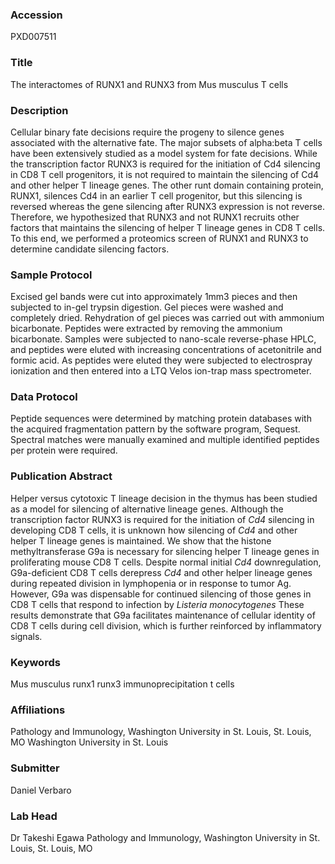 ### Accession
PXD007511

### Title
The interactomes of RUNX1 and RUNX3 from Mus musculus T cells

### Description
Cellular binary fate decisions require the progeny to silence genes associated with the alternative fate. The major subsets of alpha:beta T cells have been extensively studied as a model system for fate decisions. While the transcription factor RUNX3 is required for the initiation of Cd4 silencing in CD8 T cell progenitors, it is not required to maintain the silencing of Cd4 and other helper T lineage genes. The other runt domain containing protein, RUNX1, silences Cd4 in an earlier T cell progenitor, but this silencing is reversed whereas the gene silencing after RUNX3 expression is not reverse. Therefore, we hypothesized that RUNX3 and not RUNX1 recruits other factors that maintains the silencing of helper T lineage genes in CD8 T cells. To this end, we performed a proteomics screen of RUNX1 and RUNX3 to determine candidate silencing factors.

### Sample Protocol
Excised gel bands were cut into approximately 1mm3 pieces and then subjected to in-gel trypsin digestion. Gel pieces were washed and completely dried. Rehydration of gel pieces was carried out with ammonium bicarbonate. Peptides were extracted by removing the ammonium bicarbonate. Samples were subjected to nano-scale reverse-phase HPLC, and peptides were eluted with increasing concentrations of acetonitrile and formic acid. As peptides were eluted they were subjected to electrospray ionization and then entered into a LTQ Velos ion-trap mass spectrometer.

### Data Protocol
Peptide sequences were determined by matching protein databases with the acquired fragmentation pattern by the software program, Sequest. Spectral matches were manually examined and multiple identified peptides per protein were required.

### Publication Abstract
Helper versus cytotoxic T lineage decision in the thymus has been studied as a model for silencing of alternative lineage genes. Although the transcription factor RUNX3 is required for the initiation of <i>Cd4</i> silencing in developing CD8 T cells, it is unknown how silencing of <i>Cd4</i> and other helper T lineage genes is maintained. We show that the histone methyltransferase G9a is necessary for silencing helper T lineage genes in proliferating mouse CD8 T cells. Despite normal initial <i>Cd4</i> downregulation, G9a-deficient CD8 T cells derepress <i>Cd4</i> and other helper lineage genes during repeated division in lymphopenia or in response to tumor Ag. However, G9a was dispensable for continued silencing of those genes in CD8 T cells that respond to infection by <i>Listeria monocytogenes</i> These results demonstrate that G9a facilitates maintenance of cellular identity of CD8 T cells during cell division, which is further reinforced by inflammatory signals.

### Keywords
Mus musculus runx1 runx3 immunoprecipitation t cells

### Affiliations
Pathology and Immunology, Washington University in St. Louis, St. Louis, MO
Washington University in St. Louis

### Submitter
Daniel Verbaro

### Lab Head
Dr Takeshi Egawa
Pathology and Immunology, Washington University in St. Louis, St. Louis, MO



